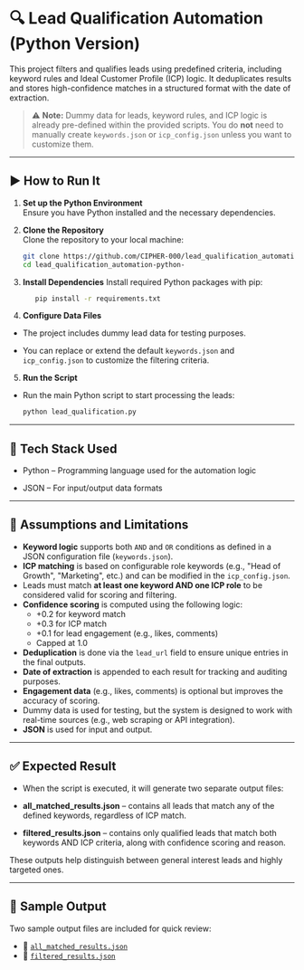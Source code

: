 # 🔍 Lead Qualification Automation (Python Version)

This project filters and qualifies leads using predefined criteria, including keyword rules and Ideal Customer Profile (ICP) logic. It deduplicates results and stores high-confidence matches in a structured format with the date of extraction.

> ⚠️ **Note:** Dummy data for leads, keyword rules, and ICP logic is already pre-defined within the provided scripts. You do **not** need to manually create `keywords.json` or `icp_config.json` unless you want to customize them.

---

## ▶️ How to Run It

1. **Set up the Python Environment**  
   Ensure you have Python installed and the necessary dependencies.

2. **Clone the Repository**  
   Clone the repository to your local machine:
   ```bash
   git clone https://github.com/CIPHER-000/lead_qualification_automation-python-.git
   cd lead_qualification_automation-python-
3. **Install Dependencies**
   Install required Python packages with pip:
    ```bash
       pip install -r requirements.txt

4. **Configure Data Files**

- The project includes dummy lead data for testing purposes.

- You can replace or extend the default `keywords.json` and `icp_config.json` to customize the filtering criteria.

5. **Run the Script**

- Run the main Python script to start processing the leads:

  ```bash
  python lead_qualification.py

---

## 🧰 Tech Stack Used
- Python – Programming language used for the automation logic

- JSON – For input/output data formats

---

## 📌 Assumptions and Limitations

- **Keyword logic** supports both `AND` and `OR` conditions as defined in a JSON configuration file (`keywords.json`).
- **ICP matching** is based on configurable role keywords (e.g., "Head of Growth", "Marketing", etc.) and can be modified in the `icp_config.json`.
- Leads must match **at least one keyword AND one ICP role** to be considered valid for scoring and filtering.
- **Confidence scoring** is computed using the following logic:
  - +0.2 for keyword match
  - +0.3 for ICP match
  - +0.1 for lead engagement (e.g., likes, comments)
  - Capped at 1.0
- **Deduplication** is done via the `lead_url` field to ensure unique entries in the final outputs.
- **Date of extraction** is appended to each result for tracking and auditing purposes.
- **Engagement data** (e.g., likes, comments) is optional but improves the accuracy of scoring.
- Dummy data is used for testing, but the system is designed to work with real-time sources (e.g., web scraping or API integration).
- **JSON** is used for input and output.

---

## ✅ Expected Result
- When the script is executed, it will generate two separate output files:

- **all_matched_results.json** – contains all leads that match any of the defined keywords, regardless of ICP match.

- **filtered_results.json** – contains only qualified leads that match both keywords AND ICP criteria, along with confidence scoring and reason.

These outputs help distinguish between general interest leads and highly targeted ones.

---

## 📄 Sample Output

Two sample output files are included for quick review:

- 📁 [`all_matched_results.json`](results/all_matched_results.json)
- 📁 [`filtered_results.json`](results/filtered_results.json)

